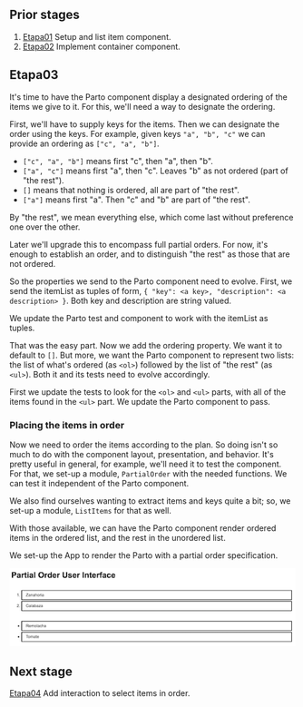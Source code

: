 ## Prior stages
1. [Etapa01](Etapa01.md) Setup and list item component.
1. [Etapa02](Etapa02.md) Implement container component.

## Etapa03

It's time to have the Parto component display a designated ordering
of the items we give to it. For this, we'll need a way to designate the
ordering.

First, we'll have to supply keys for the items.
Then we can designate the order using the keys.
For example, given keys `"a", "b", "c"` we can provide an ordering as
`["c", "a", "b"]`.

- `["c", "a", "b"]` means first "c", then "a", then "b".
- `["a", "c"]` means first "a", then "c". Leaves "b" as not ordered
  (part of "the rest").
- `[]` means that nothing is ordered, all are part of "the rest".
- `["a"]` means first "a". Then "c" and "b" are part of "the rest".

By "the rest", we mean everything else, which come last without preference
one over the other.

Later we'll upgrade this to encompass full partial orders. For now,
it's enough to establish an order, and to distinguish "the rest" as
those that are not ordered.

So the properties we send to the Parto component need to evolve.
First, we send the itemList as tuples of form,
`{ "key": <a key>, "description": <a description> }`.
Both key and description are string valued.

We update the Parto test and component to work with the itemList as tuples.

That was the easy part. Now we add the ordering property. We want it to
default to `[]`. But more, we want the Parto component to represent two
lists: the list of what's ordered (as `<ol>`) followed by the list of
"the rest" (as `<ul>`). Both it and its tests need to evolve accordingly.

First we update the tests to look for the `<ol>` and `<ul>` parts, with
all of the items found in the `<ul>` part. We update the Parto component
to pass.

### Placing the items in order

Now we need to order the items according to the plan. So doing isn't
so much to do with the component layout, presentation, and behavior.
It's pretty useful in general, for example, we'll need it to test
the component. For that, we set-up a module, `PartialOrder`
with the needed functions.
We can test it independent of the Parto component.

We also find ourselves wanting to extract items and keys quite a bit; so,
we set-up a module, `ListItems` for that as well.

With those available, we can have the Parto component render ordered
items in the ordered list, and the rest in the unordered list.

We set-up the App to render the Parto with a partial order specification.

![Etapa03 Screen capture](images/Etapa03ScreenCapture.png)

## Next stage
[Etapa04](Etapa04.md) Add interaction to select items in order.
